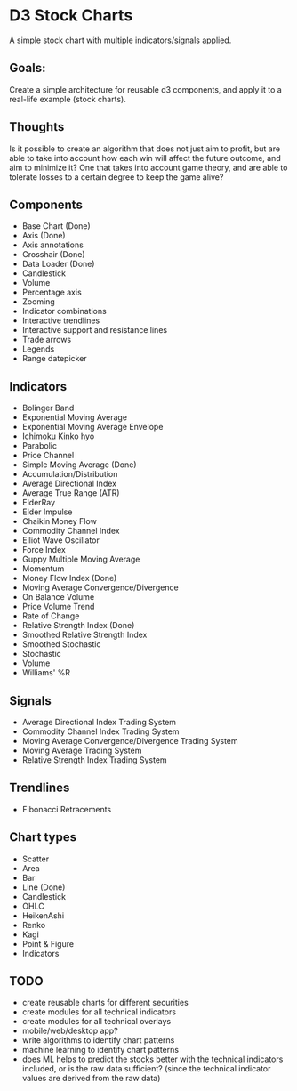 # D3 Stock Charts

A simple stock chart with multiple indicators/signals applied. 


## Goals: 

Create a simple architecture for reusable d3 components, and apply it to a real-life example (stock charts).


## Thoughts

Is it possible to create an algorithm that does not just aim to profit, but are able to take into account how each win will affect the future outcome, and aim to minimize it? One that takes into account game theory, and are able to tolerate losses to a certain degree to keep the game alive?



## Components

- Base Chart (Done)
- Axis (Done)
- Axis annotations
- Crosshair (Done)
- Data Loader (Done)
- Candlestick
- Volume
- Percentage axis
- Zooming
- Indicator combinations
- Interactive trendlines
- Interactive support and resistance lines
- Trade arrows
- Legends
- Range datepicker


## Indicators

- Bolinger Band
- Exponential Moving Average
- Exponential Moving Average Envelope
- Ichimoku Kinko hyo
- Parabolic
- Price Channel
- Simple Moving Average (Done)
- Accumulation/Distribution
- Average Directional Index
- Average True Range (ATR)
- ElderRay
- Elder Impulse
- Chaikin Money Flow
- Commodity Channel Index
- Elliot Wave Oscillator
- Force Index
- Guppy Multiple Moving Average
- Momentum
- Money Flow Index (Done)
- Moving Average Convergence/Divergence
- On Balance Volume
- Price Volume Trend
- Rate of Change
- Relative Strength Index (Done)
- Smoothed Relative Strength Index
- Smoothed Stochastic
- Stochastic
- Volume
- Williams' %R


## Signals
- Average Directional Index Trading System
- Commodity Channel Index Trading System
- Moving Average Convergence/Divergence Trading System
- Moving Average Trading System
- Relative Strength Index Trading System

## Trendlines

- Fibonacci Retracements

## Chart types

- Scatter
- Area
- Bar
- Line (Done)
- Candlestick
- OHLC
- HeikenAshi
- Renko
- Kagi
- Point & Figure
- Indicators


## TODO

- create reusable charts for different securities
- create modules for all technical indicators
- create modules for all technical overlays
- mobile/web/desktop app?
- write algorithms to identify chart patterns
- machine learning to identify chart patterns
- does ML helps to predict the stocks better with the technical indicators included, or is the raw data sufficient? (since the technical indicator values are derived from the raw data)
